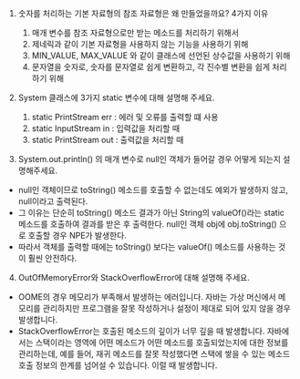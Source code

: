 1. 숫자를 처리하는 기본 자료형의 참조 자료형은 왜 만들었을까요? 4가지 이유
   1. 매개 변수를 참조 자료형으로만 받는 메소드를 처리하기 위해서
   2. 제네릭과 같이 기본 자료형을 사용하지 않는 기능을 사용하기 위해
   3. MIN_VALUE, MAX_VALUE 와 같이 클래스에 선언된 상수값을 사용하기 위해
   4. 문자열을 숫자로, 숫자를 문자열로 쉽게 변환하고, 각 진수별 변환을 쉽게 처리하기 위해

2. System 클래스에 3가지 static 변수에 대해 설명해 주세요.
   1. static PrintStream err : 에러 및 오류를 출력할 떄 사용
   2. static InputStream in : 입력값을 처리할 때
   3. static PrintStream out : 출력값을 처리할 때

3. System.out.println() 의 매개 변수로 null인 객체가 들어갈 경우 어떻게 되는지 설명해주세요.
- null인 객체이므로 toString() 메소드를 호출할 수 없는데도 예외가 발생하지 않고, null이라고 출력된다.
- 그 이유는 단순히 toString() 메소드 결과가 아닌 String의 valueOf()라는 static 메소드를 호출하여 결과를
받은 후 출력한다. null인 객체 obj에 obj.toString() 으로 호출할 경우 NPE가 발생한다.
- 따라서 객체를 출력할 때에는 toString() 보다는 valueOf() 메소드를 사용하는 것이 훨씬 안전하다.

4. OutOfMemoryError와 StackOverflowError에 대해 설명해 주세요.
- OOME의 경우 메모리가 부족해서 발생하는 에러입니다. 자바는 가상 머신에서 메모리를 관리하지만 프로그램을
잘못 작성하거나 설정이 제대로 되어 있지 않을 경우 발생합니다.
- StackOverflowError는 호출된 메소드의 깊이가 너무 깊을 때 발생합니다. 자바에서는 스택이라는
영역에 어떤 메소드가 어떤 메소드를 호출되었는지에 대한 정보를 관리하는데, 예를 들어, 재귀 메소드를
잘못 작성했다면 스택에 쌓을 수 있는 메소드 호출 정보의 한계를 넘어설 수 있습니다. 이럴 때 발생합니다.

